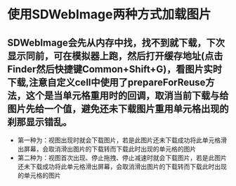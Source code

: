 # 使用SDWebImage两种方式加载图片
## SDWebImage会先从内存中找，找不到就下载，下次显示同前，可在模拟器上跑，然后打开缓存地址(点击Finder然后快捷键Common+Shift+G)，看图片实时下载,注意自定义cell中使用了prepareForReuse方法，这个是当单元格重用时的回调，取消当前下载与给图片先给一个值，避免还未下载图片重用单元格出现的刹那显示错乱。
- 第一种为：视图出现时就会下载图片，若是此图片还未下载成功将此单元格滑出屏幕，会取消滑出图片的下载转而下载此时出现的单元格的图片
- 第二种为：视图首次出现、停止拖拽、停止减速时就会下载图片，若是此图片还未下载成功将此单元格滑出屏幕，会取消滑出图片的下载转而下载此时出现的单元格的图片
